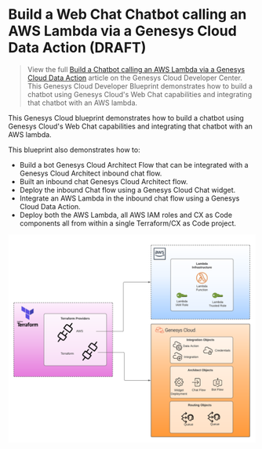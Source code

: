 # Build a Web Chat Chatbot calling an AWS Lambda via a Genesys Cloud Data Action (DRAFT)

> View the full [Build a Chatbot calling an AWS Lambda via a Genesys Cloud Data Action](https://developer.mypurecloud.com/blueprints/) article on the Genesys Cloud Developer Center. This Genesys Cloud Developer Blueprint demonstrates how to build a chatbot using Genesys Cloud's Web Chat capabilities and integrating that chatbot with an AWS lambda. 

This Genesys Cloud blueprint demonstrates how to build a chatbot using Genesys Cloud's Web Chat capabilities and integrating that chatbot with an AWS lambda. 

This blueprint also demonstrates how to:

* Build a bot Genesys Cloud Architect Flow that can be integrated with a Genesys Cloud Architect inbound chat flow.
* Built an inbound chat Genesys Cloud Architect flow. 
* Deploy the inbound Chat flow using a Genesys Cloud Chat widget.
* Integrate an AWS Lambda in the inbound chat flow using a Genesys Cloud Data Action.
* Deploy both the AWS Lambda, all AWS IAM roles and CX as Code components all from within a single Terraform/CX as Code project.


![Build a Chatbot calling an AWS Lambda via a Genesys Cloud Data Action](blueprint/images/overview.png "Build a Chatbot calling an AWS Lambda via a Genesys Cloud Data Action")
